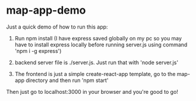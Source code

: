 # map-app-demo

Just a quick demo of how to run this app:

1. Run npm install (I have express saved globally on my pc so you may have to install express locally before running server.js using command 'npm i -g express')

2. backend server file is ./server.js. Just run that with 'node server.js'

3. The frontend is just a simple create-react-app template, go to the map-app directory and then run 'npm start'

Then just go to localhost:3000 in your browser and you're good to go!

